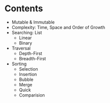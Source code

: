 # Contents

- Mutable & Immutable
- Complexity: Time, Space and Order of Growth
- Searching: List
  - Linear
  - Binary
- Traversal
  - Depth-First
  - Breadth-First
- Sorting
  - Selection
  - Insertion
  - Bubble
  - Merge
  - Quick
  - Comparision